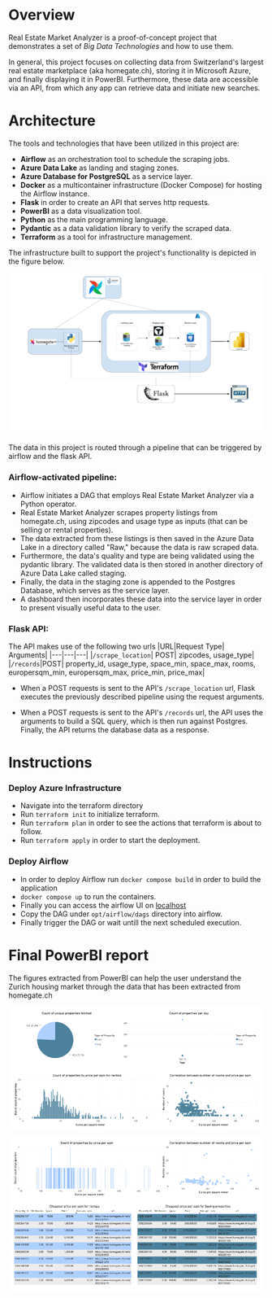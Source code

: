 # Overview
Real Estate Market Analyzer is a proof-of-concept project that demonstrates a set of *Big Data Technologies* and how to use them. 

In general, this project focuses on collecting data from Switzerland's largest real estate marketplace (aka homegate.ch), storing it in Microsoft Azure, and finally displaying it in PowerBI. Furthermore, these data are accessible via an API, from which any app can retrieve data and initiate new searches.

# Architecture

The tools and technologies that have been utilized in this project are:

- **Airflow** as an orchestration tool to schedule the scraping jobs.
- **Azure Data Lake** as landing and staging zones.
- **Azure Database for PostgreSQL** as a service layer.
- **Docker** as a multicontainer infrastructure (Docker Compose) for hosting the Airflow instance.
- **Flask** in order to create an API that serves http requests.
- **PowerBI** as a data visualization tool.
- **Python** as the main programming language.
- **Pydantic** as a data validation library to verify the scraped data.
- **Terraform** as a tool for infrastructure management.

The infrastructure built to support the project's functionality is depicted in the figure below.

![Project Infrastructure](images/RealEstateMarketAnalyzer.png)

The data in this project is routed through a pipeline that can be triggered by airflow and the flask API.

### Airflow-activated pipeline:

- Airflow initiates a DAG that employs Real Estate Market Analyzer via a Python operator.
- Real Estate Market Analyzer scrapes property listings from homegate.ch, using zipcodes and usage type as inputs (that can be selling or rental properties).
- The data extracted from these listings is then saved in the Azure Data Lake in a directory called "Raw," because the data is raw scraped data.
- Furthermore, the data's quality and type are being validated using the pydantic library. The validated data is then stored in another directory of Azure Data Lake called staging.
- Finally, the data in the staging zone is appended to the Postgres Database, which serves as the service layer.
- A dashboard then incorporates these data into the service layer in order to present visually useful data to the user.


### Flask API:
The API makes use of the following two urls
|URL|Request Type| Arguments|
|---|---|---|
|`/scrape_location`| POST| zipcodes, usage_type|
|`/records`|POST| property_id, usage_type, space_min, space_max,        rooms,  europersqm_min, europersqm_max, price_min, price_max|

- When a POST requests is sent to the API's `/scrape_location` url, Flask executes the previously described pipeline using the request arguments.

- When a POST requests is sent to the API's `/records` url, the API uses the arguments to build a SQL query, which is then run against Postgres. Finally, the API returns the database data as a response.

# Instructions


### Deploy Azure Infrastructure
- Navigate into the terraform directory
- Run `terraform init` to initialize terraform.
- Run `terraform plan` in order to see the actions that terraform is about to follow.
- Run `terraform apply` in order to start the deployment.

### Deploy Airflow
- In order to deploy Airflow run `docker compose build` in order to build the application
- `docker compose up` to run the containers.
- Finally you can access the airflow UI on [localhost](http://localhost:8080/)
- Copy the DAG under `opt/airflow/dags` directory into airflow.
- Finally trigger the DAG or wait untill the next scheduled execution.

# Final PowerBI report
The figures extracted from PowerBI can help the user understand the Zurich housing market through the data that has been extracted from homegate.ch

![PowerBIFigure01](images/Homegate_Analysis01.png)


![PowerBIFigure01](images/Homegate_Analysis02.png)